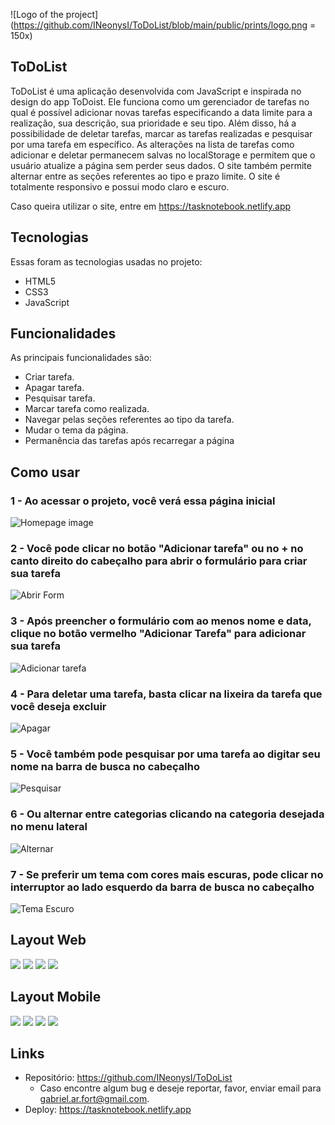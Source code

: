 
![Logo of the project](https://github.com/INeonysI/ToDoList/blob/main/public/prints/logo.png = 150x)

## ToDoList
ToDoList é uma aplicação desenvolvida com JavaScript e inspirada no design do app ToDoist. Ele funciona como um gerenciador de tarefas no qual é possível adicionar novas tarefas especificando a data limite para a realização, sua descrição, sua prioridade e seu tipo. Além disso, há a possibilidade de deletar tarefas, marcar as tarefas realizadas e pesquisar por uma tarefa em específico. As alterações na lista de tarefas como adicionar e deletar permanecem salvas no localStorage e permitem que o usuário atualize a página sem perder seus dados. O site também permite alternar entre as seções referentes ao tipo e prazo limite. O site é totalmente responsivo e possui modo claro e escuro.

Caso queira utilizar o site, entre em https://tasknotebook.netlify.app

## Tecnologias

Essas foram as tecnologias usadas no projeto:

* HTML5
* CSS3
* JavaScript

## Funcionalidades

As principais funcionalidades são:
 - Criar tarefa.
 - Apagar tarefa.
 - Pesquisar tarefa.
 - Marcar tarefa como realizada.
 - Navegar pelas seções referentes ao tipo da tarefa.
 - Mudar o tema da página.
 - Permanência das tarefas após recarregar a página

## Como usar

### 1 - Ao acessar o projeto, você verá essa página inicial

![Homepage image](https://github.com/INeonysI/ToDoList/blob/main/public/prints/howToUse/how_1.png)

### 2 - Você pode clicar no botão "Adicionar tarefa" ou no + no canto direito do cabeçalho para abrir o formulário para criar sua tarefa

![Abrir Form](https://github.com/INeonysI/ToDoList/blob/main/public/prints/howToUse/how_2.png)

### 3 - Após preencher o formulário com ao menos nome e data, clique no botão vermelho "Adicionar Tarefa" para adicionar sua tarefa 

![Adicionar tarefa](https://github.com/INeonysI/ToDoList/blob/main/public/prints/howToUse/how_3.png)

### 4 - Para deletar uma tarefa, basta clicar na lixeira da tarefa que você deseja excluir

![Apagar](https://github.com/INeonysI/ToDoList/blob/main/public/prints/howToUse/how_4.png)

### 5 - Você também pode pesquisar por uma tarefa ao digitar seu nome na barra de busca no cabeçalho

![Pesquisar](https://github.com/INeonysI/ToDoList/blob/main/public/prints/howToUse/how_5.png)

### 6 - Ou alternar entre categorias clicando na categoria desejada no menu lateral

![Alternar](https://github.com/INeonysI/ToDoList/blob/main/public/prints/howToUse/how_6.png)

### 7 - Se preferir um tema com cores mais escuras, pode clicar no interruptor ao lado esquerdo da barra de busca no cabeçalho

![Tema Escuro](https://github.com/INeonysI/ToDoList/blob/main/public/prints/howToUse/Screenshot_6.png)

## Layout Web

![](https://github.com/INeonysI/ToDoList/blob/main/public/prints/layout/Screenshot_1.png)
![](https://github.com/INeonysI/ToDoList/blob/main/public/prints/layout/Screenshot_2.png)
![](https://github.com/INeonysI/ToDoList/blob/main/public/prints/layout/Screenshot_5.png)
![](https://github.com/INeonysI/ToDoList/blob/main/public/prints/layout/Screenshot_6.png)

## Layout Mobile

![](https://github.com/INeonysI/ToDoList/blob/main/public/prints/layout/Screenshot_3.png)
![](https://github.com/INeonysI/ToDoList/blob/main/public/prints/layout/Screenshot_4.png)
![](https://github.com/INeonysI/ToDoList/blob/main/public/prints/layout/Screenshot_7.png)
![](https://github.com/INeonysI/ToDoList/blob/main/public/prints/layout/Screenshot_8.png)

## Links
  - Repositório: https://github.com/INeonysI/ToDoList
    - Caso encontre algum bug e deseje reportar, favor, enviar email para gabriel.ar.fort@gmail.com.
  - Deploy: https://tasknotebook.netlify.app
